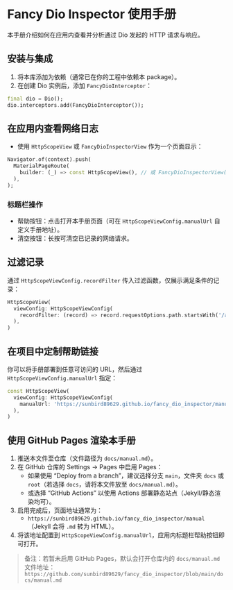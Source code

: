# Fancy Dio Inspector 使用手册

本手册介绍如何在应用内查看并分析通过 Dio 发起的 HTTP 请求与响应。

## 安装与集成

1. 将本库添加为依赖（通常已在你的工程中依赖本 package）。
2. 在创建 Dio 实例后，添加 `FancyDioInterceptor`：

```dart
final dio = Dio();
dio.interceptors.add(FancyDioInterceptor());
```

## 在应用内查看网络日志

- 使用 `HttpScopeView` 或 `FancyDioInspectorView` 作为一个页面显示：

```dart
Navigator.of(context).push(
  MaterialPageRoute(
    builder: (_) => const HttpScopeView(), // 或 FancyDioInspectorView()
  ),
);
```

### 标题栏操作

- 帮助按钮：点击打开本手册页面（可在 `HttpScopeViewConfig.manualUrl` 自定义手册地址）。
- 清空按钮：长按可清空已记录的网络请求。

## 过滤记录

通过 `HttpScopeViewConfig.recordFilter` 传入过滤函数，仅展示满足条件的记录：

```dart
HttpScopeView(
  viewConfig: HttpScopeViewConfig(
    recordFilter: (record) => record.requestOptions.path.startsWith('/api/'),
  ),
)
```

## 在项目中定制帮助链接

你可以将手册部署到任意可访问的 URL，然后通过 `HttpScopeViewConfig.manualUrl` 指定：

```dart
const HttpScopeView(
  viewConfig: HttpScopeViewConfig(
    manualUrl: 'https://sunbird89629.github.io/fancy_dio_inspector/manual',
  ),
)
```

## 使用 GitHub Pages 渲染本手册

1. 推送本文件至仓库（文件路径为 `docs/manual.md`）。
2. 在 GitHub 仓库的 Settings → Pages 中启用 Pages：
   - 如果使用 “Deploy from a branch”，建议选择分支 `main`，文件夹 `docs` 或 `root`（若选择 `docs`，请将本文件放至 `docs/manual.md`）。
   - 或选择 “GitHub Actions” 以使用 Actions 部署静态站点（Jekyll/静态渲染均可）。
3. 启用完成后，页面地址通常为：
   - `https://sunbird89629.github.io/fancy_dio_inspector/manual`（Jekyll 会将 `.md` 转为 HTML）。
4. 将该地址配置到 `HttpScopeViewConfig.manualUrl`，应用内标题栏帮助按钮即可打开。

> 备注：若暂未启用 GitHub Pages，默认会打开仓库内的 `docs/manual.md` 文件地址：
> `https://github.com/sunbird89629/fancy_dio_inspector/blob/main/docs/manual.md`
